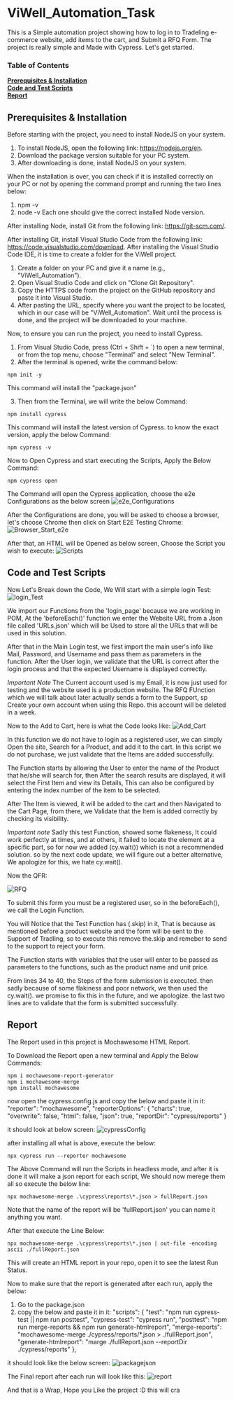 # ViWell_Automation_Task
This is a Simple automation project showing how to log in to Tradeling e-commerce website, add items to the cart, and Submit a RFQ Form.
The project is really simple and Made with Cypress. Let's get started.


### Table of Contents  
**[Prerequisites & Installation](#prerequisites--installation)**<br>
**[Code and Test Scripts](#code-and-test-scripts)**<br>
**[Report](#report)**<br>

## Prerequisites & Installation
Before starting with the project, you need to install NodeJS on your system.
1) To install NodeJS, open the following link: https://nodejs.org/en.
2) Download the package version suitable for your PC system.
3) After downloading is done, install NodeJS on your system.

When the installation is over, you can check if it is installed correctly on your PC or not by opening the command prompt and running the two lines below:
1) npm -v
2) node -v
Each one should give the correct installed Node version.

After installing Node, install Git from the following link: https://git-scm.com/.

After installing Git, install Visual Studio Code from the following link: https://code.visualstudio.com/download.
After installing the Visual Studio Code IDE, it is time to create a folder for the ViWell project.

1) Create a folder on your PC and give it a name (e.g., "ViWell_Automation").
2) Open Visual Studio Code and click on "Clone Git Repository".
3) Copy the HTTPS code from the project on the GitHub repository and paste it into Visual Studio.
4) After pasting the URL, specify where you want the project to be located, which in our case will be "ViWell_Automation".
Wait until the process is done, and the project will be downloaded to your machine.

Now, to ensure you can run the project, you need to install Cypress.
1) From Visual Studio Code, press (Ctrl + Shift + `) to open a new terminal, or from the top menu, choose "Terminal" and select "New Terminal".
2) After the terminal is opened, write the command below:
```visual Studio Code
npm init -y
```
This command will install the "package.json"

3) Then from the Terminal, we will write the below Command:
```visual Studio Code
npm install cypress
```
This command will install the latest version of Cypress. to know the exact version, apply the below Command:
```visual Studio Code
npm cypress -v
```

Now to Open Cypress and start executing the Scripts, Apply the Below Command:
```visual Studio Code
npm cypress open
```
The Command will open the Cypress application, choose the e2e Configurations as the below screen
![e2e_Configurations](https://github.com/TarekAshraf96/ViWell_Automation_Task/assets/44756402/6303b820-e30c-4e94-b078-91f5a24340bf)

After the Configurations are done, you will be asked to choose a browser, let's choose Chrome then click on Start E2E Testing Chrome:
![Browser_Start_e2e](https://github.com/TarekAshraf96/ViWell_Automation_Task/assets/44756402/933bd0a2-6d68-4c88-90d3-ed7bb9ad636e)

After that, an HTML will be Opened as below screen, Choose the Script you wish to execute:
![Scripts](https://github.com/TarekAshraf96/ViWell_Automation_Task/assets/44756402/2b374b5a-ddc6-4c1d-99c2-b8c8c28997f0)

## Code and Test Scripts
Now Let's Break down the Code, We Will start with a simple login Test:
![login_Test](https://github.com/TarekAshraf96/ViWell_Automation_Task/assets/44756402/3e8d4510-d655-4342-853f-291223d682d7)

We import our Functions from the 'login_page' because we are working in POM, At the 'beforeEach()' function we enter the Website URL from a Json file called 'URLs.json' which will be Used to store all the 
URLs that will be used in this solution.

After that in the Main Login test, we first import the main user's info like Mail, Password, and Username and pass them as parameters in the function.
After the User login, we validate that the URL is correct after the login process and that the expected Username is displayed correctly.

*Important Note*
The Current account used is my Email, it is now just used for testing and the website used is a production website. The RFQ FUnction which we will talk about later actually sends a form to the Support,
sp Create your own account when using this Repo. this account will be deleted in a week.


Now to the Add to Cart, here is what the Code looks like:
![Add_Cart](https://github.com/TarekAshraf96/ViWell_Automation_Task/assets/44756402/013ab05f-0a3f-4858-93c2-86d408bf5656)

In this function we do not have to login as a registered user, we can simply Open the site, Search for a Product, and add it to the cart. In this script we do not purchase, we just validate that the Items
are added successfully.

The Function starts by allowing the User to enter the name of the Product that he/she will search for, then After the search results are displayed, it will select the First Item and view its Details,
This can also be configured by entering the index number of the item to be selected.

After The Item is viewed, it will be added to the cart and then Navigated to the Cart Page, from there, we Validate that the Item is added correctly by checking its visibility.

*Important note*
Sadly this test Function, showed some flakeness, It could work perfectly at times, and at others, it failed to locate the element at a specific part, so for now we added (cy.wait()) which is not a recommended solution.
so by the next code update, we will figure out a better alternative, We apologize for this, we hate cy.wait().

Now the QFR:

![RFQ](https://github.com/TarekAshraf96/ViWell_Automation_Task/assets/44756402/37906485-1c25-4ceb-b991-5815c9a55a23)

To submit this form you must be a registered user, so in the beforeEach(), we call the Login Function.

You will Notice that the Test Function has (.skip) in it, That is because as mentioned before a product website and the form will be sent to the Support of Tradling, so to execute this remove the.skip and remeber to 
send to the support to reject your form.

The Function starts with variables that the user will enter to be passed as parameters to the functions, such as the product name and unit price.

From lines 34 to 40, the Steps of the form submission is executed. then sadly because of some flakiness and poor network, we then used the cy.wait(). we promise to fix this in the future, and we apologize.
the last two lines are to validate that the form is submitted successfully.


## Report

The Report used in this project is Mochawesome HTML Report.

To Download the Report open a new terminal and Apply the Below Commands:

```visual Studio Code
npm i mochawesome-report-generator
npm i mochawesome-merge
npm install mochawesome
```

now open the cypress.config.js and copy the below and paste it in it:
    "reporter": "mochawesome",
    "reporterOptions": {
      "charts": true,
      "overwrite": false,
      "html": false,
      "json": true,
      "reportDir": "cypress/reports"
     }

it should look at below screen:
![cypressConfig](https://github.com/TarekAshraf96/ViWell_Automation_Task/assets/44756402/27be06a5-53d6-4add-affb-1df99ea4887f)


after installing all what is above, execute the below:
```visual Studio Code
npx cypress run --reporter mochawesome  
```

The Above Command will run the Scripts in headless mode, and after it is done it will make a json report for each script, We should now merege them all so execute the below line:
```visual Studio Code
npx mochawesome-merge .\cypress\reports\*.json > fullReport.json
```
Note that the name of the report will be 'fullReport.json' you can name it anything you want.

After that execute the Line Below:
```visual Studio Code
npx mochawesome-merge .\cypress\reports\*.json | out-file -encoding ascii ./fullReport.json
```
This will create an HTML report in your repo, open it to see the latest Run Status.

Now to make sure that the report is generated after each run, apply the below:
1) Go to the package.json
2) copy the below and paste it in it:
"scripts": {
    "test":  "npm run cypress-test || npm run posttest",
    "cypress-test": "cypress run",
    "posttest": "npm run merge-reports && npm run generate-htmlreport",
    "merge-reports": "mochawesome-merge ./cypress/reports/*.json > ./fullReport.json",
    "generate-htmlreport": "marge ./fullReport.json --reportDir ./cypress/reports"
  },

it should look like the below screen:
![packagejson](https://github.com/TarekAshraf96/ViWell_Automation_Task/assets/44756402/bd013ab9-eab6-484b-9cf8-f8d5dd630384)


The Final report after each run will look like this:
![report](https://github.com/TarekAshraf96/ViWell_Automation_Task/assets/44756402/8a1adc3b-0dba-41e6-ab28-523bbe8cffc7)


And that is a Wrap, Hope you Like the project :D 
this will cra
